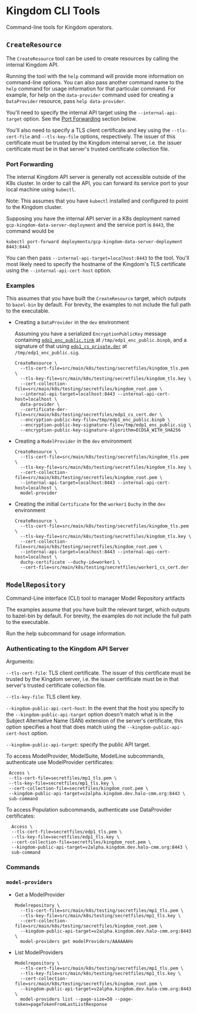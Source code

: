 # Kingdom CLI Tools

Command-line tools for Kingdom operators.

## `CreateResource`

The `CreateResource` tool can be used to create resources by calling the
internal Kingdom API.

Running the tool with the `help` command will provide more information on
command-line options. You can also pass another command name to the `help`
command for usage information for that particular command. For example, for help
on the `data-provider` command used for creating a `DataProvider` resource, pass
`help data-provider`.

You'll need to specify the internal API target using the `--internal-api-target`
option. See the [Port Forwarding](#port-forwarding) section below.

You'll also need to specify a TLS client certificate and key using the
`--tls-cert-file` and `--tls-key-file` options, respectively. The issuer of this
certificate must be trusted by the Kingdom internal server, i.e. the issuer
certificate must be in that server's trusted certificate collection file.

### Port Forwarding

The internal Kingdom API server is generally not accessible outside of the K8s
cluster. In order to call the API, you can forward its service port to your
local machine using `kubectl`.

Note: This assumes that you have `kubectl` installed and configured to point to
the Kingdom cluster.

Supposing you have the internal API server in a K8s deployment named
`gcp-kingdom-data-server-deployment` and the service port is `8443`, the command
would be

```shell
kubectl port-forward deployments/gcp-kingdom-data-server-deployment 8443:8443
```

You can then pass `--internal-api-target=localhost:8443` to the tool. You'll
most likely need to specify the hostname of the Kingdom's TLS certificate using
the `--internal-api-cert-host` option.

### Examples

This assumes that you have built the `CreateResource` target, which outputs to
`bazel-bin` by default. For brevity, the examples to not include the full path
to the executable.

*   Creating a `DataProvider` in the `dev` environment

    Assuming you have a serialized `EncryptionPublicKey` message containing
    [`edp1_enc_public.tink`](../../../../../../../k8s/testing/secretfiles/edp1_enc_public.tink)
    at `/tmp/edp1_enc_public.binpb`, and a signature of that using
    [`edp1_cs_private.der`](../../../../../../../k8s/testing/secretfiles/edp1_cs_private.der)
    at `/tmp/edp1_enc_public.sig`.

    ```shell
    CreateResource \
      --tls-cert-file=src/main/k8s/testing/secretfiles/kingdom_tls.pem \
      --tls-key-file=src/main/k8s/testing/secretfiles/kingdom_tls.key \
      --cert-collection-file=src/main/k8s/testing/secretfiles/kingdom_root.pem \
      --internal-api-target=localhost:8443 --internal-api-cert-host=localhost \
      data-provider \
      --certificate-der-file=src/main/k8s/testing/secretfiles/edp1_cs_cert.der \
      --encryption-public-key-file=/tmp/edp1_enc_public.binpb \
      --encryption-public-key-signature-file=/tmp/edp1_enc_public.sig \
      --encryption-public-key-signature-algorithm=ECDSA_WITH_SHA256
    ```

*   Creating a `ModelProvider` in the `dev` environment

    ```shell
    CreateResource \
      --tls-cert-file=src/main/k8s/testing/secretfiles/kingdom_tls.pem \
      --tls-key-file=src/main/k8s/testing/secretfiles/kingdom_tls.key \
      --cert-collection-file=src/main/k8s/testing/secretfiles/kingdom_root.pem \
      --internal-api-target=localhost:8443 --internal-api-cert-host=localhost \
      model-provider
    ```

*   Creating the initial `Certificate` for the `worker1` `Duchy` in the `dev`
    environment

    ```shell
    CreateResource \
      --tls-cert-file=src/main/k8s/testing/secretfiles/kingdom_tls.pem \
      --tls-key-file=src/main/k8s/testing/secretfiles/kingdom_tls.key \
      --cert-collection-file=src/main/k8s/testing/secretfiles/kingdom_root.pem \
      --internal-api-target=localhost:8443 --internal-api-cert-host=localhost \
      duchy-certificate --duchy-id=worker1 \
      --cert-file=src/main/k8s/testing/secretfiles/worker1_cs_cert.der
    ```
    
## `ModelRepository`

Command-Line interface (CLI) tool to manager Model Repository artifacts

The examples assume that you have built the relevant target, which outputs to bazel-bin by default. For brevity, the examples do not include the full path to the executable.

Run the help subcommand for usage information.

### Authenticating to the Kingdom API Server

Arguments:

`--tls-cert-file`: TLS client certificate. The issuer of this certificate must be
trusted by the Kingdom server, i.e. the issuer certificate must be in that
server's trusted certificate collection file.

`--tls-key-file`: TLS client key.

`--kingdom-public-api-cert-host`: In the event that the host you specify to the `--kingdom-public-api-target`
option doesn't match what is in the Subject Alternative Name (SAN) extension of
the server's certificate, this option specifies a host that does match using
the `--kingdom-public-api-cert-host` option.

`--kingdom-public-api-target`: specify the public API target.

To access ModelProvider, ModelSuite, ModelLine subcommands, authenticate use ModelProvider certificates:
 ```shell
  Access \
  --tls-cert-file=secretfiles/mp1_tls.pem \
  --tls-key-file=secretfiles/mp1_tls.key \
  --cert-collection-file=secretfiles/kingdom_root.pem \
  --kingdom-public-api-target=v2alpha.kingdom.dev.halo-cmm.org:8443 \
  sub-command
  ```

To access Population subcommands, authenticate use DataProvider certificates:
```shell
  Access \
  --tls-cert-file=secretfiles/edp1_tls.pem \
  --tls-key-file=secretfiles/edp1_tls.key \
  --cert-collection-file=secretfiles/kingdom_root.pem \
  --kingdom-public-api-target=v2alpha.kingdom.dev.halo-cmm.org:8443 \
  sub-command
  ```

### Commands

### `model-providers`

*   Get a ModelProvider

    ```shell
    Modelrepository \
      --tls-cert-file=src/main/k8s/testing/secretfiles/mp1_tls.pem \
      --tls-key-file=src/main/k8s/testing/secretfiles/mp1_tls.key \
      --cert-collection-file=src/main/k8s/testing/secretfiles/kingdom_root.pem \
      --kingdom-public-api-target=v2alpha.kingdom.dev.halo-cmm.org:8443 \
      model-providers get modelProviders/AAAAAAHs
    ```

*   List ModelProviders

    ```shell
    Modelrepository \
      --tls-cert-file=src/main/k8s/testing/secretfiles/mp1_tls.pem \
      --tls-key-file=src/main/k8s/testing/secretfiles/mp1_tls.key \
      --cert-collection-file=src/main/k8s/testing/secretfiles/kingdom_root.pem \
      --kingdom-public-api-target=v2alpha.kingdom.dev.halo-cmm.org:8443 \
      model-providers list --page-size=50 --page-token=pageTokenFromLastListResponse
    ```
